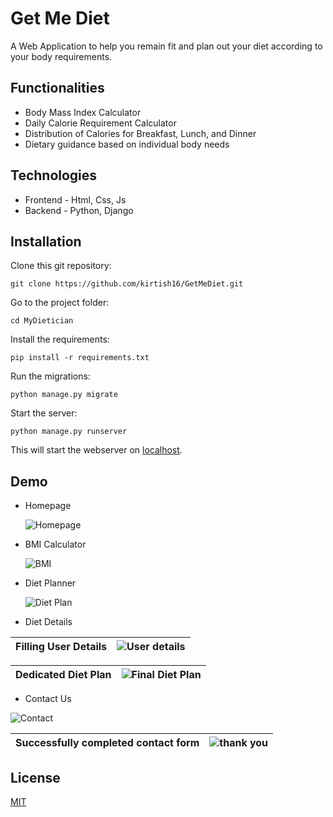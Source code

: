 # Get Me Diet

A Web Application to help you remain fit and plan out your diet according to your body requirements.


## Functionalities
- Body Mass Index Calculator 
- Daily Calorie Requirement Calculator 
- Distribution of Calories for Breakfast, Lunch, and Dinner
- Dietary guidance based on individual body needs 

## Technologies 

+ Frontend - Html, Css, Js
+ Backend - Python, Django

## Installation

Clone this git repository:
```
git clone https://github.com/kirtish16/GetMeDiet.git
```
Go to the project folder:
```
cd MyDietician
```
Install the requirements:
```
pip install -r requirements.txt
```

Run the migrations:
```
python manage.py migrate
```
Start the server:
```
python manage.py runserver
```
This will start the webserver on [localhost](http://127.0.0.1:8000/).


## Demo


+ Homepage 


  ![Homepage](https://user-images.githubusercontent.com/55601319/207763594-6896eeda-68f0-4e81-a89d-dc303a465d49.png)

 
+ BMI Calculator

  ![BMI](https://user-images.githubusercontent.com/55601319/207763630-1d5b027e-d0a3-42a2-af52-77710b463860.png)

+ Diet Planner 

  ![Diet Plan](https://user-images.githubusercontent.com/55601319/207763674-d1f3ad7c-f0a1-4235-9e39-a8d42b6956ef.png)

+ Diet Details


| Filling User Details | ![User details](https://user-images.githubusercontent.com/55601319/207763713-9fdd0228-fede-4915-8b7b-5cd8a1905336.png) |
| --- | --- | 


| Dedicated Diet Plan | ![Final Diet Plan](https://user-images.githubusercontent.com/55601319/207763771-bd7417b7-6a45-46d0-94a0-609475c71e43.png) |
| --- | --- | 


+ Contact Us

![Contact](https://user-images.githubusercontent.com/55601319/207763814-2cde3ee9-d15a-4d28-9ec1-7805418f1d5a.png)


| Successfully completed contact form | ![thank you](https://user-images.githubusercontent.com/55601319/207763855-4d106e36-e98d-429d-98f0-4a17822152ab.png) |
| --- | --- | 


## License
[MIT](https://choosealicense.com/licenses/mit/)
